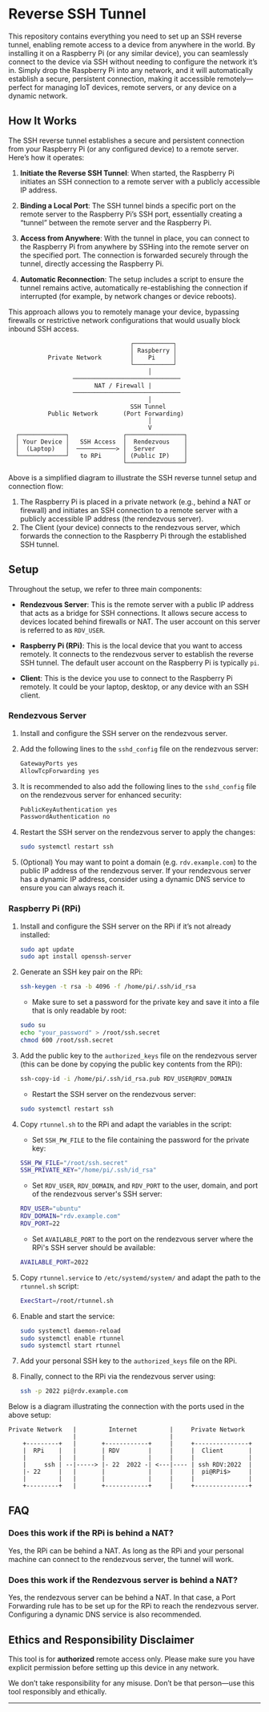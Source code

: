 

# Reverse SSH Tunnel

This repository contains everything you need to set up an SSH reverse tunnel, enabling remote access to a device from anywhere in the world. By installing it on a Raspberry Pi (or any similar device), you can seamlessly connect to the device via SSH without needing to configure the network it’s in. Simply drop the Raspberry Pi into any network, and it will automatically establish a secure, persistent connection, making it accessible remotely—perfect for managing IoT devices, remote servers, or any device on a dynamic network.

## How It Works

The SSH reverse tunnel establishes a secure and persistent connection from your Raspberry Pi (or any configured device) to a remote server. Here’s how it operates:

1. **Initiate the Reverse SSH Tunnel**: When started, the Raspberry Pi initiates an SSH connection to a remote server with a publicly accessible IP address.

2. **Binding a Local Port**: The SSH tunnel binds a specific port on the remote server to the Raspberry Pi’s SSH port, essentially creating a “tunnel” between the remote server and the Raspberry Pi.

3. **Access from Anywhere**: With the tunnel in place, you can connect to the Raspberry Pi from anywhere by SSHing into the remote server on the specified port. The connection is forwarded securely through the tunnel, directly accessing the Raspberry Pi.

4. **Automatic Reconnection**: The setup includes a script to ensure the tunnel remains active, automatically re-establishing the connection if interrupted (for example, by network changes or device reboots).

This approach allows you to remotely manage your device, bypassing firewalls or restrictive network configurations that would usually block inbound SSH access.


```plaintext
                                  ┌───────────┐
                                  │ Raspberry │
           Private Network        │    Pi     │
                                  └───────────┘
                                       │
                  ──────────────────────────────
                        NAT / Firewall |
                  ──────────────────────────────
                                       │
                                  SSH Tunnel 
           Public Network       (Port Forwarding)
                                       │
                                       V
  ┌─────────────┐               ┌────────────────┐
  │ Your Device │   SSH Access  │  Rendezvous    │
  │  (Laptop)   │  ───────────> │  Server        │
  └─────────────┘   to RPi      │ (Public IP)    │
                                └────────────────┘
```

Above is a simplified diagram to illustrate the SSH reverse tunnel setup and connection flow:

1. The Raspberry Pi is placed in a private network (e.g., behind a NAT or firewall) and initiates an SSH connection to a remote server with a publicly accessible IP address (the rendezvous server).
2. The Client (your device) connects to the rendezvous server, which forwards the connection to the Raspberry Pi through the established SSH tunnel.


## Setup

Throughout the setup, we refer to three main components:

- **Rendezvous Server**: This is the remote server with a public IP address that acts as a bridge for SSH connections. It allows secure access to devices located behind firewalls or NAT. The user account on this server is referred to as `RDV_USER`.

- **Raspberry Pi (RPi)**: This is the local device that you want to access remotely. It connects to the rendezvous server to establish the reverse SSH tunnel. The default user account on the Raspberry Pi is typically `pi`.

- **Client**: This is the device you use to connect to the Raspberry Pi remotely. It could be your laptop, desktop, or any device with an SSH client.


### Rendezvous Server

1. Install and configure the SSH server on the rendezvous server.
2. Add the following lines to the `sshd_config` file on the rendezvous server:
    ```bash
    GatewayPorts yes
    AllowTcpForwarding yes
    ```
3. It is recommended to also add the following lines to the `sshd_config` file on the rendezvous server for enhanced security:
    ```bash
    PublicKeyAuthentication yes
    PasswordAuthentication no
    ```
4. Restart the SSH server on the rendezvous server to apply the changes:
    ```bash
    sudo systemctl restart ssh
    ```

5. (Optional) You may want to point a domain (e.g. `rdv.example.com`) to the public IP address of the rendezvous server. If your rendezvous server has a dynamic IP address, consider using a dynamic DNS service to ensure you can always reach it.

### Raspberry Pi (RPi)

1. Install and configure the SSH server on the RPi if it’s not already installed:
    ```bash
    sudo apt update
    sudo apt install openssh-server
    ```

2. Generate an SSH key pair on the RPi:
    ```bash
    ssh-keygen -t rsa -b 4096 -f /home/pi/.ssh/id_rsa
    ```
    - Make sure to set a password for the private key and save it into a file that is only readable by root:
    ```bash
    sudo su
    echo "your_password" > /root/ssh.secret
    chmod 600 /root/ssh.secret
    ```

3. Add the public key to the `authorized_keys` file on the rendezvous server (this can be done by copying the public key contents from the RPi):
    ```bash
    ssh-copy-id -i /home/pi/.ssh/id_rsa.pub RDV_USER@RDV_DOMAIN
    ```
    - Restart the SSH server on the rendezvous server:
    ```bash
    sudo systemctl restart ssh
    ```

4. Copy `rtunnel.sh` to the RPi and adapt the variables in the script:
    - Set `SSH_PW_FILE` to the file containing the password for the private key:
    ```bash
    SSH_PW_FILE="/root/ssh.secret"
    SSH_PRIVATE_KEY="/home/pi/.ssh/id_rsa"
    ```
    - Set `RDV_USER`, `RDV_DOMAIN`, and `RDV_PORT` to the user, domain, and port of the rendezvous server's SSH server:
    ```bash
    RDV_USER="ubuntu"
    RDV_DOMAIN="rdv.example.com"
    RDV_PORT=22
    ```
    - Set `AVAILABLE_PORT` to the port on the rendezvous server where the RPi's SSH server should be available:
    ```bash
    AVAILABLE_PORT=2022
    ```

5. Copy `rtunnel.service` to `/etc/systemd/system/` and adapt the path to the `rtunnel.sh` script:
    ```bash
    ExecStart=/root/rtunnel.sh
    ```

6. Enable and start the service:
    ```bash
    sudo systemctl daemon-reload
    sudo systemctl enable rtunnel
    sudo systemctl start rtunnel
    ```

7. Add your personal SSH key to the `authorized_keys` file on the RPi.

8. Finally, connect to the RPi via the rendezvous server using:
    ```bash
    ssh -p 2022 pi@rdv.example.com
    ```

Below is a diagram illustrating the connection with the ports used in the above setup:

```plaintext
Private Network   |         Internet         |     Private Network
                  |                          |   
    +---------+   |       +------------+     |     +---------------+
    |  RPi    |   |       | RDV        |     |     |  Client       |
    |         |   |       |            |     |     |               |
    |     ssh | --|-----> |- 22  2022 -| <---|---- | ssh RDV:2022  |
    |- 22     |   |       |            |     |     |  pi@RPi$>     |
    |         |   |       |            |     |     |               |
    +---------+   |       +------------+     |     +---------------+

```

## FAQ

### Does this work if the RPi is behind a NAT?

Yes, the RPi can be behind a NAT. As long as the RPi and your personal machine can connect to the rendezvous server, the tunnel will work.

### Does this work if the Rendezvous server is behind a NAT?

Yes, the rendezvous server can be behind a NAT. In that case, a Port Forwarding rule has to be set up for the RPi to reach the rendezvous server. Configuring a dynamic DNS service is also recommended.


## Ethics and Responsibility Disclaimer

This tool is for **authorized** remote access only. Please make sure you have explicit permission before setting up this device in any network.

We don’t take responsibility for any misuse. Don’t be that person—use this tool responsibly and ethically.

---

